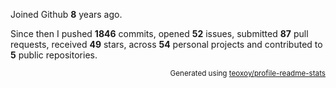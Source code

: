 Joined Github **8** years ago.

Since then I pushed **1846** commits, opened **52** issues, submitted **87** pull requests, received **49** stars, across **54** personal projects and contributed to **5** public repositories.

<p align="right"><sub>Generated using <a href="https://github.com/marketplace/actions/profile-readme-stats">teoxoy/profile-readme-stats</a></sub></p>
